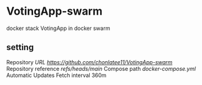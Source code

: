 # VotingApp-swarm
 docker stack VotingApp in docker swarm
## setting
Repository *URL https://github.com/chonlatee11/VotingApp-swarm*
Repository reference *refs/heads/main*
Compose path *docker-compose.yml*
Automatic Updates
Fetch interval 360m

